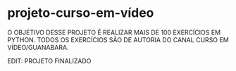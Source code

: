# projeto-curso-em-vídeo
O OBJETIVO DESSE PROJETO É REALIZAR MAIS DE 100 EXERCÍCIOS EM PYTHON. TODOS OS EXERCÍCIOS SÃO DE AUTORIA DO CANAL CURSO EM VÍDEO/GUANABARA.

EDIT: PROJETO FINALIZADO
